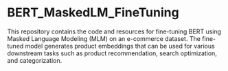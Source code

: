 # BERT_MaskedLM_FineTuning
This repository contains the code and resources for fine-tuning BERT using Masked Language Modeling (MLM) on an e-commerce dataset. The fine-tuned model generates product embeddings that can be used for various downstream tasks such as product recommendation, search optimization, and categorization.

